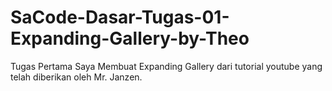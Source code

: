 # SaCode-Dasar-Tugas-01-Expanding-Gallery-by-Theo
Tugas Pertama Saya Membuat Expanding Gallery dari tutorial youtube yang telah diberikan oleh Mr. Janzen.
